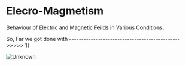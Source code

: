 # Elecro-Magmetism
Behaviour of Electric and Magnetic Feilds in Various Conditions.

So, Far we got done with ---------------------------------------------->>>>>
1}

![Unknown](https://user-images.githubusercontent.com/99118678/157011029-dcfb5829-7af1-4ef4-b027-15e58cfca235.png)
